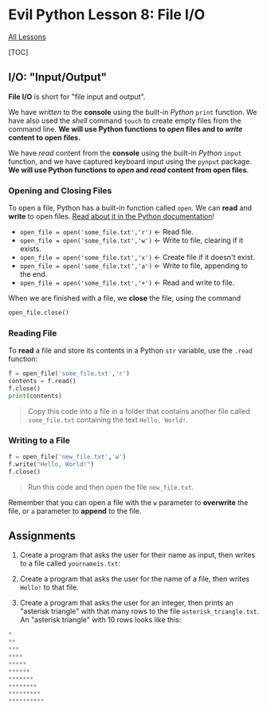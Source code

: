 # Evil Python Lesson 8: File I/O

[All Lessons](https://zsiegel92.github.io/evilpython/)

[TOC]

## I/O: "Input/Output"

**File I/O** is short for "file input and output".

We have *written* to the **console** using the built-in *Python* `print` function. We have also used the *shell* command `touch` to create empty files from the command line. **We will use Python functions to *open* files and to *write* content to open files.**

We have *read* content from the **console** using the built-in *Python* `input` function, and we have captured keyboard input using the `pynput` package. **We will use Python functions to *open* and *read* content from open files**.

### Opening and Closing Files

To open a file, Python has a built-in function called `open`. We can **read** and **write** to open files. [Read about it in the Python documentation](https://docs.python.org/3/library/functions.html#open)!

* `open_file = open('some_file.txt','r')` ← Read file.
* `open_file = open('some_file.txt','w')` ← Write to file, clearing if it exists.
* `open_file = open('some_file.txt','x')` ← Create file if it doesn't exist.
* `open_file = open('some_file.txt','a')` ← Write to file, appending to the end.
* `open_file = open('some_file.txt','+')` ← Read and write to file.

When we are finished with a file, we **close** the file, using the command

```python
open_file.close()
```

### Reading File

To **read** a file and store its contents in a Python `str` variable, use the `.read` function:

```python
f = open_file('some_file.txt','r')
contents = f.read()
f.close()
print(contents)
```
> Copy this code into a file in a folder that contains another file called `some_file.txt` containing the text `Hello, World!`.

### Writing to a File

```python
f = open_file('new_file.txt','w')
f.write("Hello, World!")
f.close()
```
> Run this code and then open the file `new_file.txt`.

Remember that you can open a file with the `w` parameter to **overwrite** the file, or `a` parameter to **append** to the file.

## Assignments

1. Create a program that asks the user for their name as input, then writes to a file called `yournameis.txt`:

2. Create a program that asks the user for the name of a file, then writes `Hello!` to that file.

3. Create a program that asks the user for an integer, then prints an "asterisk triangle" with that many rows to the file `asterisk_triangle.txt`. An "asterisk triangle" with 10 rows looks like this:

```python
*
**
***
****
*****
******
*******
********
*********
**********
```


